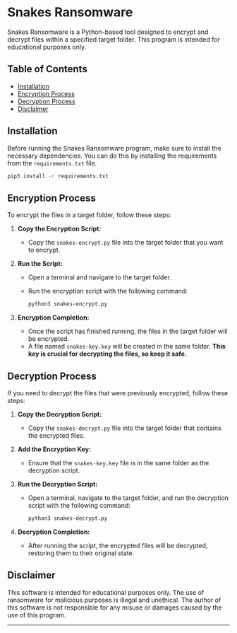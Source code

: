 # Snakes Ransomware

Snakes Ransomware is a Python-based tool designed to encrypt and decrypt files within a specified target folder. This program is intended for educational purposes only.

## Table of Contents

- [Installation](#installation)
- [Encryption Process](#encryption-process)
- [Decryption Process](#decryption-process)
- [Disclaimer](#disclaimer)

## Installation

Before running the Snakes Ransomware program, make sure to install the necessary dependencies. You can do this by installing the requirements from the `requirements.txt` file.

```bash
pip3 install -r requirements.txt
```

## Encryption Process

To encrypt the files in a target folder, follow these steps:

1. **Copy the Encryption Script:**
   - Copy the `snakes-encrypt.py` file into the target folder that you want to encrypt.

2. **Run the Script:**
   - Open a terminal and navigate to the target folder.
   - Run the encryption script with the following command:
   
     ```bash
     python3 snakes-encrypt.py
     ```

3. **Encryption Completion:**
   - Once the script has finished running, the files in the target folder will be encrypted.
   - A file named `snakes-key.key` will be created in the same folder. **This key is crucial for decrypting the files, so keep it safe.**

## Decryption Process

If you need to decrypt the files that were previously encrypted, follow these steps:

1. **Copy the Decryption Script:**
   - Copy the `snakes-decrypt.py` file into the target folder that contains the encrypted files.

2. **Add the Encryption Key:**
   - Ensure that the `snakes-key.key` file is in the same folder as the decryption script.

3. **Run the Decryption Script:**
   - Open a terminal, navigate to the target folder, and run the decryption script with the following command:
   
     ```bash
     python3 snakes-decrypt.py
     ```

4. **Decryption Completion:**
   - After running the script, the encrypted files will be decrypted, restoring them to their original state.

## Disclaimer

This software is intended for educational purposes only. The use of ransomware for malicious purposes is illegal and unethical. The author of this software is not responsible for any misuse or damages caused by the use of this program.

---